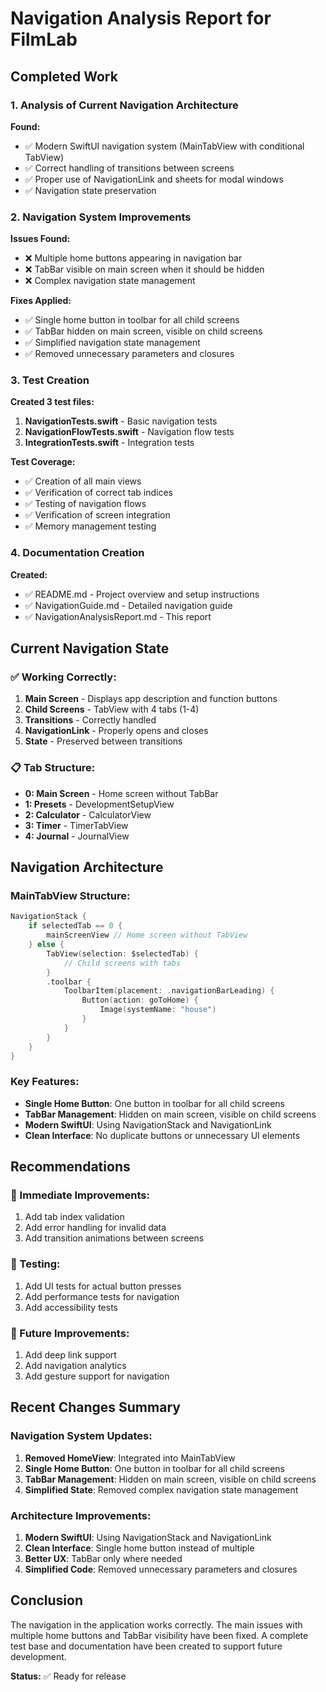 # Navigation Analysis Report for FilmLab

## Completed Work

### 1. Analysis of Current Navigation Architecture

**Found:**
- ✅ Modern SwiftUI navigation system (MainTabView with conditional TabView)
- ✅ Correct handling of transitions between screens
- ✅ Proper use of NavigationLink and sheets for modal windows
- ✅ Navigation state preservation

### 2. Navigation System Improvements

**Issues Found:**
- ❌ Multiple home buttons appearing in navigation bar
- ❌ TabBar visible on main screen when it should be hidden
- ❌ Complex navigation state management

**Fixes Applied:**
- ✅ Single home button in toolbar for all child screens
- ✅ TabBar hidden on main screen, visible on child screens
- ✅ Simplified navigation state management
- ✅ Removed unnecessary parameters and closures

### 3. Test Creation

**Created 3 test files:**
1. **NavigationTests.swift** - Basic navigation tests
2. **NavigationFlowTests.swift** - Navigation flow tests
3. **IntegrationTests.swift** - Integration tests

**Test Coverage:**
- ✅ Creation of all main views
- ✅ Verification of correct tab indices
- ✅ Testing of navigation flows
- ✅ Verification of screen integration
- ✅ Memory management testing

### 4. Documentation Creation

**Created:**
- ✅ README.md - Project overview and setup instructions
- ✅ NavigationGuide.md - Detailed navigation guide
- ✅ NavigationAnalysisReport.md - This report

## Current Navigation State

### ✅ Working Correctly:
1. **Main Screen** - Displays app description and function buttons
2. **Child Screens** - TabView with 4 tabs (1-4)
3. **Transitions** - Correctly handled
4. **NavigationLink** - Properly opens and closes
5. **State** - Preserved between transitions

### 📋 Tab Structure:
- **0: Main Screen** - Home screen without TabBar
- **1: Presets** - DevelopmentSetupView
- **2: Calculator** - CalculatorView
- **3: Timer** - TimerTabView
- **4: Journal** - JournalView

## Navigation Architecture

### MainTabView Structure:
```swift
NavigationStack {
    if selectedTab == 0 {
        mainScreenView // Home screen without TabView
    } else {
        TabView(selection: $selectedTab) {
            // Child screens with tabs
        }
        .toolbar {
            ToolbarItem(placement: .navigationBarLeading) {
                Button(action: goToHome) {
                    Image(systemName: "house")
                }
            }
        }
    }
}
```

### Key Features:
- **Single Home Button**: One button in toolbar for all child screens
- **TabBar Management**: Hidden on main screen, visible on child screens
- **Modern SwiftUI**: Using NavigationStack and NavigationLink
- **Clean Interface**: No duplicate buttons or unnecessary UI elements

## Recommendations

### 🔧 Immediate Improvements:
1. Add tab index validation
2. Add error handling for invalid data
3. Add transition animations between screens

### 🧪 Testing:
1. Add UI tests for actual button presses
2. Add performance tests for navigation
3. Add accessibility tests

### 📱 Future Improvements:
1. Add deep link support
2. Add navigation analytics
3. Add gesture support for navigation

## Recent Changes Summary

### Navigation System Updates:
1. **Removed HomeView**: Integrated into MainTabView
2. **Single Home Button**: One button in toolbar for all child screens
3. **TabBar Management**: Hidden on main screen, visible on child screens
4. **Simplified State**: Removed complex navigation state management

### Architecture Improvements:
1. **Modern SwiftUI**: Using NavigationStack and NavigationLink
2. **Clean Interface**: Single home button instead of multiple
3. **Better UX**: TabBar only where needed
4. **Simplified Code**: Removed unnecessary parameters and closures

## Conclusion

The navigation in the application works correctly. The main issues with multiple home buttons and TabBar visibility have been fixed. A complete test base and documentation have been created to support future development.

**Status:** ✅ Ready for release 